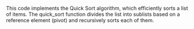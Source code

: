 This code implements the Quick Sort algorithm, which efficiently sorts a list of items. The quick_sort function divides the list into sublists based on a reference element (pivot) and recursively sorts each of them.
